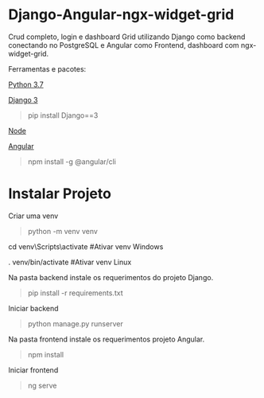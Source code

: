# Django-Angular-ngx-widget-grid

Crud completo, login e dashboard Grid utilizando Django como backend conectando no PostgreSQL 
e Angular como Frontend, dashboard com ngx-widget-grid.

Ferramentas e pacotes:

[Python 3.7](https://www.python.org/downloads/)

[Django 3](https://www.djangoproject.com/download/)

> pip install Django==3

[Node](https://nodejs.org/en/download/)

[Angular](https://cli.angular.io/)

> npm install -g @angular/cli


# Instalar Projeto

Criar uma venv

> python -m venv venv

cd venv\Scripts\activate				#Ativar venv Windows

. venv/bin/activate                     #Ativar venv Linux

Na pasta backend instale os requerimentos do projeto Django.

> pip install -r requirements.txt

Iniciar backend

> python manage.py runserver


Na pasta frontend instale os requerimentos projeto Angular.

> npm install

Iniciar frontend

> ng serve
